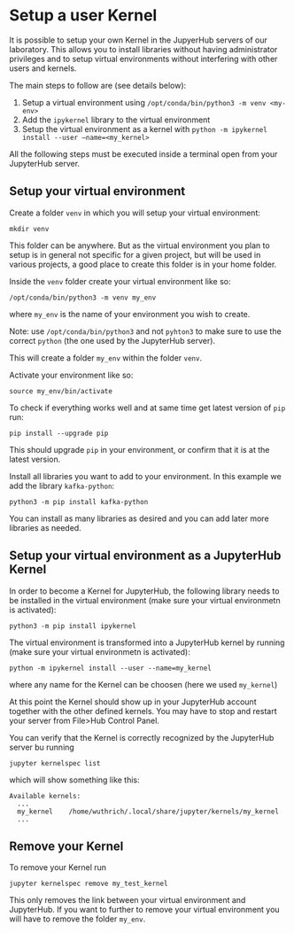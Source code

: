 # Setup a user Kernel
It is possible to setup your own Kernel in the JupyerHub servers of our laboratory. This allows you to install libraries without having administrator privileges and to setup virtual environments without interfering with other users and kernels.

The main steps to follow are (see details below):
1. Setup a virtual environment using `/opt/conda/bin/python3 -m venv <my-env>`
2. Add the `ipykernel` library to the virtual environment
3. Setup the virtual environment as a kernel with `python -m ipykernel install --user –name=<my_kernel>`

All the following steps must be executed inside a terminal open from your JupyterHub server.

## Setup your virtual environment
Create a folder `venv` in which you will setup your virtual environment:
```
mkdir venv
```
This folder can be anywhere. But as the virtual environment you plan to setup is in general not specific for a given project, but will be used in various projects, a good place to create this folder is in your home folder.

Inside the `venv` folder create your virtual environment like so:
```
/opt/conda/bin/python3 -m venv my_env
```
where `my_env` is the name of your environment you wish to create.

Note: use `/opt/conda/bin/python3` and not `pyhton3` to make sure to use the correct `python` (the one used by the JupyterHub server).

This will create a folder `my_env` within the folder `venv`.

Activate your environment like so:
```
source my_env/bin/activate
```
To check if everything works well and at same time get latest version of `pip` run:
```
pip install --upgrade pip
```
This should upgrade `pip` in your environment, or confirm that it is at the latest version.

Install all libraries you want to add to your environment. In this example we add the library `kafka-python`:
```
python3 -m pip install kafka-python
```
You can install as many libraries as desired and you can add later more libraries as needed.

## Setup your virtual environment as a JupyterHub Kernel
In order to become a Kernel for JupyterHub, the following library needs to be installed in the virtual environment (make sure your virtual environmetn is activated):
```
python3 -m pip install ipykernel 
```
The virtual environment is transformed into a JupyterHub kernel by running (make sure your virtual environmetn is activated):
```
python -m ipykernel install --user --name=my_kernel
```
where any name for the Kernel can be choosen (here we used `my_kernel`)

At this point the Kernel should show up in your JupyterHub account together with the other defined kernels. You may have to stop and restart your server from File>Hub Control Panel.

You can verify that the Kernel is correctly recognized by the JupyterHub server bu running
```
jupyter kernelspec list
```
which will show something like this:
```
Available kernels:
  ...
  my_kernel    /home/wuthrich/.local/share/jupyter/kernels/my_kernel
  ...
```

## Remove your Kernel
To remove your Kernel run
```
jupyter kernelspec remove my_test_kernel
```
This only removes the link between your virtual environment and JupyterHub. 
If you want to further to remove your virtual environment you will have to remove the folder `my_env`.
